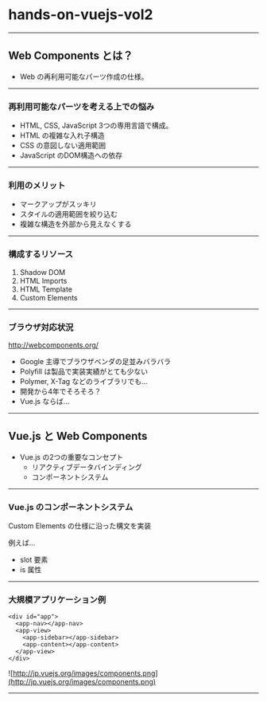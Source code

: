 hands-on-vuejs-vol2
===================

---

## Web Components とは？

- Web の再利用可能なパーツ作成の仕様。

---

### 再利用可能なパーツを考える上での悩み

- HTML, CSS, JavaScript 3つの専用言語で構成。
- HTML の複雑な入れ子構造
- CSS の意図しない適用範囲
- JavaScript のDOM構造への依存

---

### 利用のメリット

- マークアップがスッキリ
- スタイルの適用範囲を絞り込む
- 複雑な構造を外部から見えなくする

---

### 構成するリソース

1. Shadow DOM
2. HTML Imports
3. HTML Template
4. Custom Elements

---

### ブラウザ対応状況

http://webcomponents.org/

- Google 主導でブラウザベンダの足並みバラバラ
- Polyfill は製品で実装実績がとても少ない
- Polymer, X-Tag などのライブラリでも…
- 開発から4年でそろそろ？
- Vue.js ならば…

---

## Vue.js と Web Components

- Vue.js の2つの重要なコンセプト
  - リアクティブデータバインディング
  - コンポーネントシステム

---

### Vue.js のコンポーネントシステム

Custom Elements の仕様に沿った構文を実装

例えば…

- slot 要素
- is 属性

---

### 大規模アプリケーション例

```
<div id="app">
  <app-nav></app-nav>
  <app-view>
    <app-sidebar></app-sidebar>
    <app-content></app-content>
  </app-view>
</div>
```

![http://jp.vuejs.org/images/components.png](http://jp.vuejs.org/images/components.png)

---
